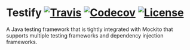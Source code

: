 # Testify [![Travis](https://img.shields.io/travis/FitburIO/testify.svg)]() [![Codecov](https://img.shields.io/codecov/c/github/FitburIO/testify.svg)]() [![License](https://img.shields.io/github/license/FitburIO/testify.svg)]()
A Java testing framework that is tightly integrated with Mockito that supports multiple testing frameworks and dependency injection frameworks.

